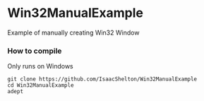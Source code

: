 # Win32ManualExample
Example of manually creating Win32 Window

### How to compile
Only runs on Windows
```
git clone https://github.com/IsaacShelton/Win32ManualExample
cd Win32ManualExample
adept
```
